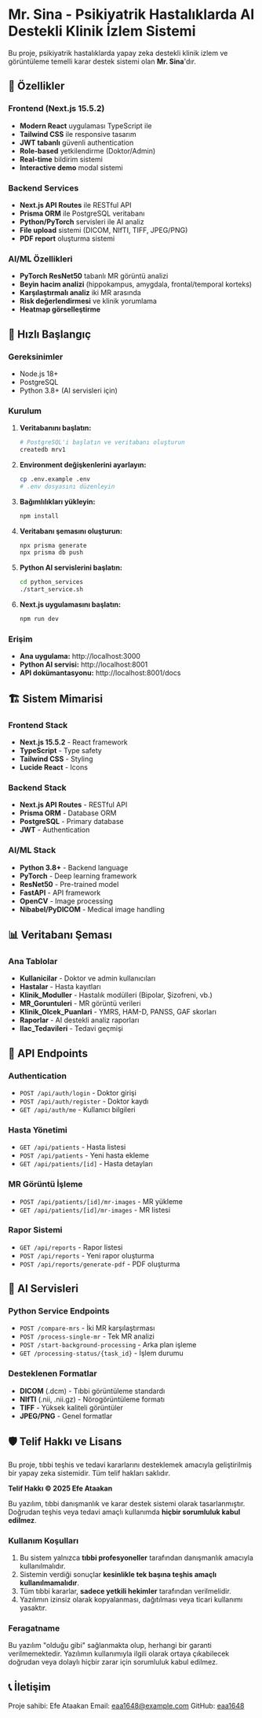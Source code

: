 # Mr. Sina - Psikiyatrik Hastalıklarda AI Destekli Klinik İzlem Sistemi

Bu proje, psikiyatrik hastalıklarda yapay zeka destekli klinik izlem ve görüntüleme temelli karar destek sistemi olan **Mr. Sina**'dır.

## 🧠 Özellikler

### Frontend (Next.js 15.5.2)
- **Modern React** uygulaması TypeScript ile
- **Tailwind CSS** ile responsive tasarım
- **JWT tabanlı** güvenli authentication
- **Role-based** yetkilendirme (Doktor/Admin)
- **Real-time** bildirim sistemi
- **Interactive demo** modal sistemi

### Backend Services
- **Next.js API Routes** ile RESTful API
- **Prisma ORM** ile PostgreSQL veritabanı
- **Python/PyTorch** servisleri ile AI analiz
- **File upload** sistemi (DICOM, NIfTI, TIFF, JPEG/PNG)
- **PDF report** oluşturma sistemi

### AI/ML Özellikleri
- **PyTorch ResNet50** tabanlı MR görüntü analizi
- **Beyin hacim analizi** (hippokampus, amygdala, frontal/temporal korteks)
- **Karşılaştırmalı analiz** iki MR arasında
- **Risk değerlendirmesi** ve klinik yorumlama
- **Heatmap görselleştirme** 

## 🚀 Hızlı Başlangıç

### Gereksinimler
- Node.js 18+
- PostgreSQL
- Python 3.8+ (AI servisleri için)

### Kurulum

1. **Veritabanını başlatın:**
   ```bash
   # PostgreSQL'i başlatın ve veritabanı oluşturun
   createdb mrv1
   ```

2. **Environment değişkenlerini ayarlayın:**
   ```bash
   cp .env.example .env
   # .env dosyasını düzenleyin
   ```

3. **Bağımlılıkları yükleyin:**
   ```bash
   npm install
   ```

4. **Veritabanı şemasını oluşturun:**
   ```bash
   npx prisma generate
   npx prisma db push
   ```

5. **Python AI servislerini başlatın:**
   ```bash
   cd python_services
   ./start_service.sh
   ```

6. **Next.js uygulamasını başlatın:**
   ```bash
   npm run dev
   ```

### Erişim
- **Ana uygulama:** http://localhost:3000
- **Python AI servisi:** http://localhost:8001
- **API dokümantasyonu:** http://localhost:8001/docs

## 🏗️ Sistem Mimarisi

### Frontend Stack
- **Next.js 15.5.2** - React framework
- **TypeScript** - Type safety
- **Tailwind CSS** - Styling
- **Lucide React** - Icons

### Backend Stack
- **Next.js API Routes** - RESTful API
- **Prisma ORM** - Database ORM
- **PostgreSQL** - Primary database
- **JWT** - Authentication

### AI/ML Stack
- **Python 3.8+** - Backend language
- **PyTorch** - Deep learning framework
- **ResNet50** - Pre-trained model
- **FastAPI** - API framework
- **OpenCV** - Image processing
- **Nibabel/PyDICOM** - Medical image handling

## 📊 Veritabanı Şeması

### Ana Tablolar
- **Kullanicilar** - Doktor ve admin kullanıcıları
- **Hastalar** - Hasta kayıtları
- **Klinik_Moduller** - Hastalık modülleri (Bipolar, Şizofreni, vb.)
- **MR_Goruntuleri** - MR görüntü verileri
- **Klinik_Olcek_Puanlari** - YMRS, HAM-D, PANSS, GAF skorları
- **Raporlar** - AI destekli analiz raporları
- **Ilac_Tedavileri** - Tedavi geçmişi

## 🔧 API Endpoints

### Authentication
- `POST /api/auth/login` - Doktor girişi
- `POST /api/auth/register` - Doktor kaydı
- `GET /api/auth/me` - Kullanıcı bilgileri

### Hasta Yönetimi
- `GET /api/patients` - Hasta listesi
- `POST /api/patients` - Yeni hasta ekleme
- `GET /api/patients/[id]` - Hasta detayları

### MR Görüntü İşleme
- `POST /api/patients/[id]/mr-images` - MR yükleme
- `GET /api/patients/[id]/mr-images` - MR listesi

### Rapor Sistemi
- `GET /api/reports` - Rapor listesi
- `POST /api/reports` - Yeni rapor oluşturma
- `POST /api/reports/generate-pdf` - PDF oluşturma

## 🧪 AI Servisleri

### Python Service Endpoints
- `POST /compare-mrs` - İki MR karşılaştırması
- `POST /process-single-mr` - Tek MR analizi
- `POST /start-background-processing` - Arka plan işleme
- `GET /processing-status/{task_id}` - İşlem durumu

### Desteklenen Formatlar
- **DICOM** (.dcm) - Tıbbi görüntüleme standardı
- **NIfTI** (.nii, .nii.gz) - Nörogörüntüleme formatı
- **TIFF** - Yüksek kaliteli görüntüler
- **JPEG/PNG** - Genel formatlar

## 🛡️ Telif Hakkı ve Lisans

Bu proje, tıbbi teşhis ve tedavi kararlarını desteklemek amacıyla geliştirilmiş bir yapay zeka sistemidir. Tüm telif hakları saklıdır.

**Telif Hakkı © 2025 Efe Ataakan**

Bu yazılım, tıbbi danışmanlık ve karar destek sistemi olarak tasarlanmıştır. Doğrudan teşhis veya tedavi amaçlı kullanımda **hiçbir sorumluluk kabul edilmez**. 

### Kullanım Koşulları
1. Bu sistem yalnızca **tıbbi profesyoneller** tarafından danışmanlık amacıyla kullanılmalıdır.
2. Sistemin verdiği sonuçlar **kesinlikle tek başına teşhis amaçlı kullanılmamalıdır**.
3. Tüm tıbbi kararlar, **sadece yetkili hekimler** tarafından verilmelidir.
4. Yazılımın izinsiz olarak kopyalanması, dağıtılması veya ticari kullanımı yasaktır.

### Feragatname
Bu yazılım "olduğu gibi" sağlanmakta olup, herhangi bir garanti verilmemektedir. Yazılımın kullanımıyla ilgili olarak ortaya çıkabilecek doğrudan veya dolaylı hiçbir zarar için sorumluluk kabul edilmez.

## 📞 İletişim

Proje sahibi: Efe Ataakan
Email: [eaa1648@example.com](mailto:eaa1648@example.com)
GitHub: [eaa1648](https://github.com/eaa1648)
